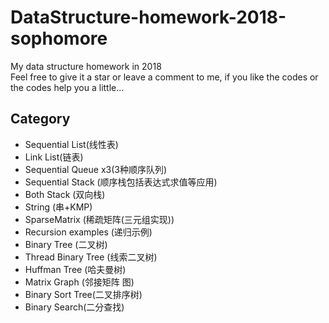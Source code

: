 # DataStructure-homework-2018-sophomore
My data structure homework in 2018   
Feel free to give it a star or leave a comment to me, if you like the codes or the codes help you a little...
## Category
* Sequential List(线性表)
* Link List(链表)
* Sequential Queue x3(3种顺序队列)
* Sequential Stack (顺序栈包括表达式求值等应用)
* Both Stack (双向栈) 
* String (串+KMP)
* SparseMatrix (稀疏矩阵(三元组实现))
* Recursion examples (递归示例)
* Binary Tree (二叉树)
* Thread Binary Tree (线索二叉树)
* Huffman Tree (哈夫曼树)
* Matrix Graph (邻接矩阵 图)
* Binary Sort Tree(二叉排序树)
* Binary Search(二分查找)

